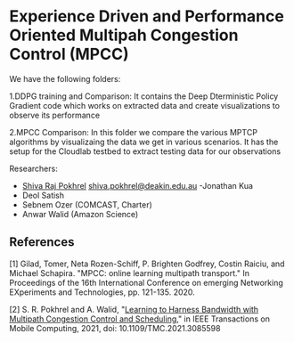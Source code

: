 # Experience Driven and Performance Oriented Multipah Congestion Control (MPCC)

We have the following folders:

1.DDPG training and Comparison: It contains the Deep Dterministic Policy Gradient code which works on extracted data and create visualizations to observe its performance

2.MPCC Comparison: In this folder we compare the various MPTCP algorithms by visualizaing the data we get in various scenarios. It has the setup for the Cloudlab testbed to extract testing data for our observations

Researchers: 
- [Shiva Raj Pokhrel](https://www.deakin.edu.au/about-deakin/people/shiva-pokhrel) <shiva.pokhrel@deakin.edu.au>
-Jonathan Kua
- Deol Satish
- Sebnem Ozer (COMCAST, Charter)
- Anwar Walid (Amazon Science)


## References

[1] Gilad, Tomer, Neta Rozen-Schiff, P. Brighten Godfrey, Costin Raiciu, and Michael Schapira. "MPCC: online learning multipath transport." In Proceedings of the 16th International Conference on emerging Networking EXperiments and Technologies, pp. 121-135. 2020.

[2] S. R. Pokhrel and A. Walid, "[Learning to Harness Bandwidth with Multipath Congestion Control and Scheduling](https://ieeexplore.ieee.org/abstract/document/9444785)," in IEEE Transactions on Mobile Computing, 2021, doi: 10.1109/TMC.2021.3085598 

